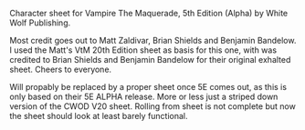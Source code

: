 Character sheet for Vampire The Maquerade, 5th Edition (Alpha) by White Wolf Publishing.

Most credit goes out to Matt Zaldivar, Brian Shields and Benjamin Bandelow. I used the Matt's VtM 20th Edition sheet as basis for this one, with was credited to Brian Shields and Benjamin Bandelow for their original exhalted sheet. Cheers to everyone.

Will propably be replaced by a proper sheet once 5E comes out, as this is only based on their 5E ALPHA release. More or less just a striped down version of the CWOD V20 sheet. Rolling from sheet is not complete but now the sheet should look at least barely functional.
